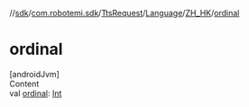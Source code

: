 //[sdk](../../../../../index.md)/[com.robotemi.sdk](../../../index.md)/[TtsRequest](../../index.md)/[Language](../index.md)/[ZH_HK](index.md)/[ordinal](ordinal.md)



# ordinal  
[androidJvm]  
Content  
val [ordinal](ordinal.md): [Int](https://kotlinlang.org/api/latest/jvm/stdlib/kotlin/-int/index.html)  



